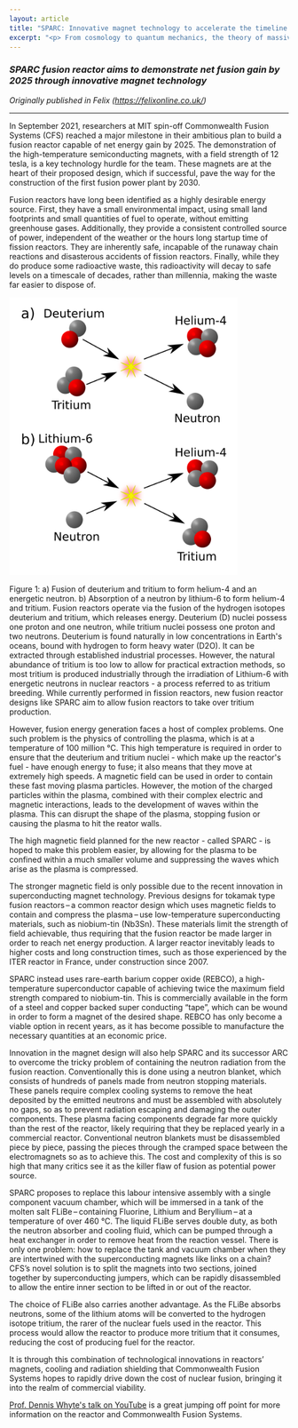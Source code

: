 ```yaml
---
layout: article
title: "SPARC: Innovative magnet technology to accelerate the timeline for fusion"
excerpt: "<p> From cosmology to quantum mechanics, the theory of massive gravity seeks to answer a fundamental mystery about the expansion of the universe by weakening the force of gravity itself. </p>"
---
```


### _SPARC fusion reactor aims to demonstrate net fusion gain by 2025 through innovative magnet technology_

_Originally published in Felix (<https://felixonline.co.uk/>)_

---

In September 2021, researchers at MIT spin-off Commonwealth Fusion Systems (CFS) reached a major milestone in their ambitious plan to build a fusion reactor capable of net energy gain by 2025. The demonstration of the high-temperature semiconducting magnets, with a field strength of 12 tesla, is a key technology hurdle for the team. These magnets are at the heart of their proposed design, which if successful, pave the way for the construction of the first fusion power plant by 2030.

Fusion reactors have long been identified as a highly desirable energy source. First, they have a small environmental impact, using small land footprints and small quantities of fuel to operate, without emitting greenhouse gases. Additionally, they provide a consistent controlled source of power, independent of the weather or the hours long startup time of fission reactors. They are inherently safe, incapable of the runaway chain reactions and disasterous accidents of fission reactors. Finally, while they do produce some radioactive waste, this radioactivity will decay to safe levels on a timescale of decades, rather than millennia, making the waste far easier to dispose of.

<div class="ui segment">

<img src='/assets/images/Fusion Timeline SPARC - Fusion and lithium breeding.png' style='max-height: 500px'/>
<br>

<div class="sans">
    <p>
        Figure 1: a) Fusion of deuterium and tritium to form helium-4 and an energetic neutron. b) Absorption of a neutron by lithium-6 to form helium-4 and tritium.
        Fusion reactors operate via the fusion of the hydrogen isotopes deuterium and tritium, which releases energy. Deuterium (D) nuclei possess one proton and one neutron, while tritium nuclei possess one proton and two neutrons. Deuterium is found naturally in low concentrations in Earth's oceans, bound with hydrogen to form heavy water (D2O). It can be extracted through established industrial processes. However, the natural abundance of tritium is too low to allow for practical extraction methods, so most tritium is produced industrially through the irradiation of Lithium-6 with energetic neutrons in nuclear reactors - a process referred to as tritium breeding. While currently performed in fission reactors, new fusion reactor designs like SPARC aim to allow fusion reactors to take over tritium production.
    </p>
</div>
</div>

However, fusion energy generation faces a host of complex problems. One such problem is the physics of controlling the plasma, which is at a temperature of 100 million °C. This high temperature is required in order to ensure that the deuterium and tritium nuclei - which make up the reactor's fuel - have enough energy to fuse; it also means that they move at extremely high speeds. A magnetic field can be used in order to contain these fast moving plasma particles. However, the motion of the charged particles within the plasma, combined with their complex electric and magnetic interactions, leads to the development of waves within the plasma. This can disrupt the shape of the plasma, stopping fusion or causing the plasma to hit the reator walls.

The high magnetic field planned for the new reactor - called SPARC - is hoped to make this problem easier, by allowing for the plasma to be confined within a much smaller volume and suppressing the waves which arise as the plasma is compressed.

The stronger magnetic field is only possible due to the recent innovation in superconducting magnet technology. Previous designs for tokamak type fusion reactors – a common reactor design which uses magnetic fields to contain and compress the plasma – use low-temperature superconducting materials, such as niobium-tin (Nb3Sn). These materials limit the strength of field achievable, thus requiring that the fusion reactor be made larger in order to reach net energy production. A larger reactor inevitably leads to higher costs and long construction times, such as those experienced by the ITER reactor in France, under construction since 2007.

SPARC instead uses rare-earth barium copper oxide (REBCO), a high-temperature superconductor capable of achieving twice the maximum field strength compared to niobium-tin. This is commercially available in the form of a steel and copper backed super conducting “tape”, which can be wound in order to form a magnet of the desired shape. REBCO has only become a viable option in recent years, as it has become possible to manufacture the necessary quantities at an economic price.

Innovation in the magnet design will also help SPARC and its successor ARC to overcome the tricky problem of containing the neutron radiation from the fusion reaction. Conventionally this is done using a neutron blanket, which consists of hundreds of panels made from neutron stopping materials. These panels require complex cooling systems to remove the heat deposited by the emitted neutrons and must be assembled with absolutely no gaps, so as to prevent radiation escaping and damaging the outer components. These plasma facing components degrade far more quickly than the rest of the reactor, likely requiring that they be replaced yearly in a commercial reactor. Conventional neutron blankets must be disassembled piece by piece, passing the pieces through the cramped space between the electromagnets so as to achieve this. The cost and complexity of this is so high that many critics see it as the killer flaw of fusion as potential power source.

SPARC proposes to replace this labour intensive assembly with a single component vacuum chamber, which will be immersed in a tank of the molten salt FLiBe – containing Fluorine, Lithium and Beryllium – at a temperature of over 460 °C. The liquid FLiBe serves double duty, as both the neutron absorber and cooling fluid, which can be pumped through a heat exchanger in order to remove heat from the reaction vessel. There is only one problem: how to replace the tank and vacuum chamber when they are intertwined with the superconducting magnets like links on a chain? CFS’s novel solution is to split the magnets into two sections, joined together by superconducting jumpers, which can be rapidly disassembled to allow the entire inner section to be lifted in or out of the reactor.

The choice of FLiBe also carries another advantage. As the FLiBe absorbs neutrons, some of the lithium atoms will be converted to the hydrogen isotope tritium, the rarer of the nuclear fuels used in the reactor. This process would allow the reactor to produce more tritium that it consumes, reducing the cost of producing fuel for the reactor.

It is through this combination of technological innovations in reactors’ magnets, cooling and radiation shielding that Commonwealth Fusion Systems hopes to rapidly drive down the cost of nuclear fusion, bringing it into the realm of commercial viability.

<p>
<a href="https://www.youtube.com/watch?v=KkpqA8yG9T4">Prof. Dennis Whyte's talk on YouTube</a> is a great jumping off point for more information on the reactor and Commonwealth Fusion Systems.
</p>